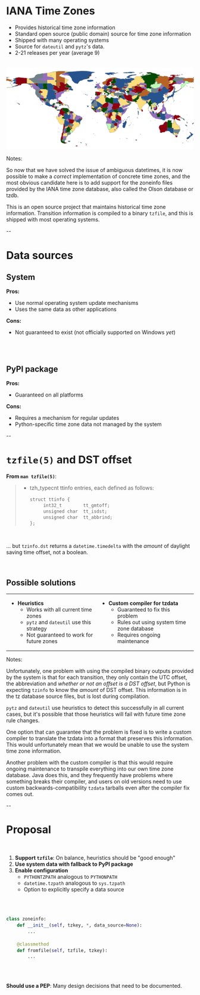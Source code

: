 # IANA Time Zones
- Provides historical time zone information
- Standard open source (public domain) source for time zone information
- Shipped with many operating systems
- Source for `dateutil` and `pytz`'s data.
- 2-21 releases per year (average 9)
<br/>
<img src="images/all_zones.png" alt="Map of IANA time zones"/>

Notes:

So now that we have solved the issue of ambiguous datetimes, it is now possible to make a *correct* implementation of concrete time zones, and the most obvious candidate here is to add support for the zoneinfo files provided by the IANA time zone database, also called the Olson database or tzdb.

This is an open source project that maintains historical time zone information. Transition information is compiled to a binary `tzfile`, and this is shipped with most operating systems.

--

# Data sources

## System

**Pros:**

- Use normal operating system update mechanisms
- Uses the same data as other applications

**Cons:**

- Not guaranteed to exist (not officially supported on Windows *yet*)

<br/>
<br/>

<div class="fragment">

## PyPI package

**Pros:**

- Guaranteed on all platforms

**Cons:**

- Requires a mechanism for regular updates
- Python-specific time zone data not managed by the system

</div>

--

# `tzfile(5)` and DST offset

**From `man tzfile(5)`**:

> * tzh_typecnt ttinfo entries, each defined as follows:
>   ```
>   struct ttinfo {
>        int32_t        tt_gmtoff;
>        unsigned char  tt_isdst;
>        unsigned char  tt_abbrind;
>   };
>   ```

<br/>

... but `tzinfo.dst` returns a `datetime.timedelta` with the *amount* of daylight saving time offset, not a boolean.

<br/>
<div class="fragment">

## Possible solutions

<table>
<tr>
<td>

- **Heuristics**
    - Works with all current time zones
    - `pytz` and `dateutil` use this strategy
    - Not guaranteed to work for future zones

</td>
<td>

- **Custom compiler for tzdata**
    - Guaranteed to fix this problem
    - Rules out using system time zone database
    - Requires ongoing maintenance

</td>
</tr>
</table>
</div>

Notes:

Unfortunately, one problem with using the compiled binary outputs provided by the system is that for each transition, they only contain the UTC offset, the abbreviation and *whether or not an offset is a DST offset*, but Python is expecting `tzinfo` to know the *amount* of DST offset. This information is in the tz database source files, but is lost during compilation.

`pytz` and `dateutil` use heuristics to detect this successfully in all current cases, but it's possible that those heuristics will fail with future time zone rule changes.

One option that can guarantee that the problem is fixed is to write a custom compiler to translate the tzdata into a format that preserves this information. This would unfortunately mean that we would be unable to use the system time zone information.

Another problem with the custom compiler is that this would require ongoing maintenance to transpile everything into our own time zone database. Java does this, and they frequently have problems where something breaks their compiler, and users on old versions need to use custom backwards-compatibility `tzdata` tarballs even after the compiler fix comes out.

--

# Proposal

<br/>

1. **Support `tzfile`**: On balance, heuristics should be "good enough"
2. **Use system data with fallback to PyPI package**
3. **Enable configuration**
    - `PYTHONTZPATH` analogous to `PYTHONPATH`
    - `datetime.tzpath` analogous to `sys.tzpath`
    - Option to explicitly specify a data source

<br/>
<br/>

```python
class zoneinfo:
    def __init__(self, tzkey, *, data_source=None):
        ...

    @classmethod
    def fromfile(self, tzfile, tzkey):
        ...
```

<br/>
<br/>

**Should use a PEP**: Many design decisions that need to be documented.

